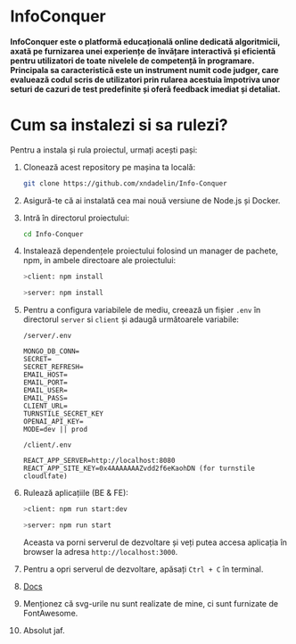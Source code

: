 # InfoConquer

#### InfoConquer este o platformă educațională online dedicată algoritmicii, axată pe furnizarea unei experiențe de învățare interactivă și eficientă pentru utilizatori de toate nivelele de competență în programare. Principala sa caracteristică este un instrument numit code judger, care evaluează codul scris de utilizatori prin rularea acestuia împotriva unor seturi de cazuri de test predefinite și oferă feedback imediat și detaliat.

# Cum sa instalezi si sa rulezi?
Pentru a instala și rula proiectul, urmați acești pași:

1. Clonează acest repository pe mașina ta locală:

    ```bash
    git clone https://github.com/xndadelin/Info-Conquer
    ```

2. Asigură-te că ai instalată cea mai nouă versiune de Node.js și Docker.


3. Intră în directorul proiectului:

    ```bash
    cd Info-Conquer
    ```

4. Instalează dependențele proiectului folosind un manager de pachete, npm, in ambele directoare ale proiectului:

    ```bash
    >client: npm install
    ```

    ```bash
    >server: npm install
    ```

5. Pentru a configura variabilele de mediu, creează un fișier `.env` în directorul `server` si `client` și adaugă următoarele variabile:

    `/server/.env`
    ```
    MONGO_DB_CONN=
    SECRET=
    SECRET_REFRESH=
    EMAIL_HOST=
    EMAIL_PORT=
    EMAIL_USER=
    EMAIL_PASS=
    CLIENT_URL=
    TURNSTILE_SECRET_KEY
    OPENAI_API_KEY=
    MODE=dev || prod
    ```
    `/client/.env`
    ```
    REACT_APP_SERVER=http://localhost:8080 
    REACT_APP_SITE_KEY=0x4AAAAAAAZvdd2f6eKaohDN (for turnstile cloudlfate)
    ```
6. Rulează aplicațiile (BE & FE):

    ```bash
    >client: npm run start:dev
    ```

    ```bash
    >server: npm run start
    ```

    Aceasta va porni serverul de dezvoltare și veți putea accesa aplicația în browser la adresa `http://localhost:3000`.

7. Pentru a opri serverul de dezvoltare, apăsați `Ctrl + C` în terminal.

8. [Docs](https://drive.google.com/file/d/1_Lo7s8pUpVfLTK9L65YzGYa6KdQ9cj11/view)

9. Menționez că svg-urile nu sunt realizate de mine, ci sunt furnizate de FontAwesome.

10. Absolut jaf.
